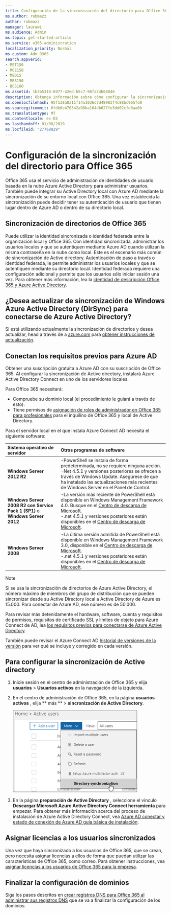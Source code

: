 ```yaml
---
title: Configuración de la sincronización del directorio para Office 365
ms.author: robmazz
author: robmazz
manager: laurawi
ms.audience: Admin
ms.topic: get-started-article
ms.service: o365-administration
localization_priority: Normal
ms.custom: Adm_O365
search.appverid:
- MET150
- MOE150
- MED15
- MBS150
- BCS160
ms.assetid: 1b3b5318-6977-42ed-b5c7-96fa74b08846
description: Obtenga información sobre cómo configurar la sincronización de directorios entre su Active Directory local y de Office 365.
ms.openlocfilehash: 95f138a0a11f14a1036d7d48983f4c88bc965fd0
ms.sourcegitcommit: 0fdb6e470342a98ba164db627fe3dd02cfe8aa0b
ms.translationtype: MT
ms.contentlocale: es-ES
ms.lasthandoff: 01/08/2019
ms.locfileid: "27768829"
---
```

# <a name="set-up-directory-synchronization-for-office-365"></a>Configuración de la sincronización del directorio para Office 365
Office 365 usa el servicio de administración de identidades de usuario basada en la nube Azure Active Directory para administrar usuarios. También puede integrar su Active Directory local con Azure AD mediante la sincronización de su entorno local con Office 365. Una vez establecida la sincronización puede decidir tener su autenticación de usuario que tienen lugar dentro de Azure AD o dentro de su directorio local.
  
## <a name="office-365-directory-synchronization"></a>Sincronización de directorios de Office 365
Puede utilizar la identidad sincronizada o identidad federada entre la organización local y Office 365. Con identidad sincronizada, administrar los usuarios locales y que se autentiquen mediante Azure AD cuando utilizan la misma contraseña en la nube como local. Este es el escenario más común de sincronización de Active directory. Autenticación de paso a través o identidad federada, le permite administrar los usuarios locales y que se autentiquen mediante su directorio local. Identidad federada requiere una configuración adicional y permite que los usuarios sólo iniciar sesión una vez. Para obtener más información, lea la [identidad de descripción Office 365 y Azure Active Directory](about-office-365-identity.md).
  
## <a name="want-to-upgrade-from-windows-azure-active-directory-sync-dirsync-to-azure-active-directory-connect"></a>¿Desea actualizar de sincronización de Windows Azure Active Directory (DirSync) para conectarse de Azure Active Directory?
Si está utilizando actualmente la sincronización de directorios y desea actualizar, head a través de a [azure.com](https://azure.com) para [obtener instrucciones de actualización](https://go.microsoft.com/fwlink/p/?LinkId=733240).
  
## <a name="prerequisites-for-azure-ad-connect"></a>Conectan los requisitos previos para Azure AD
Obtener una suscripción gratuita a Azure AD con su suscripción de Office 365. Al configurar la sincronización de Active directory, instalará Azure Active Directory Connect en uno de los servidores locales.
  
Para Office 365 necesitará:
  
- Compruebe su dominio local (el procedimiento le guiará a través de esto).
- Tiene permisos de [asignación de roles de administrador en Office 365 para profesionales](https://support.office.com/article/EAC4D046-1AFD-4F1A-85FC-8219C79E1504) para el inquilino de Office 365 y local de Active Directory. 
    
Para el servidor local en el que instala Azure Connect AD necesita el siguiente software:
  
|**Sistema operativo de servidor**|**Otros programas de software**|
|:-----|:-----|
|**Windows Server 2012 R2** | -PowerShell se instala de forma predeterminada, no se requiere ninguna acción.  <br/> -Net 4.5.1 y versiones posteriores se ofrecen a través de Windows Update. Asegúrese de que ha instalado las actualizaciones más recientes de Windows Server en el Panel de Control. |
|**Windows Server 2008 R2 con Service Pack 1 (SP1)** o **Windows Server 2012** | -La versión más reciente de PowerShell está disponible en Windows Management Framework 4.0. Busque en el [Centro de descarga de Microsoft](https://go.microsoft.com/fwlink/p/?LinkId=717996).<br/> -.net 4.5.1 y versiones posteriores están disponibles en el [Centro de descarga de Microsoft](https://go.microsoft.com/fwlink/p/?LinkId=717996). |
|**Windows Server 2008** | -La última versión admitida de PowerShell está disponible en Windows Management Framework 3.0, disponible en el [Centro de descarga de Microsoft](https://go.microsoft.com/fwlink/p/?LinkId=717996).  <br/> -.net 4.5.1 y versiones posteriores están disponibles en el [Centro de descarga de Microsoft](https://go.microsoft.com/fwlink/p/?LinkId=717996). |
   
> [!NOTE]
> Si se usa la sincronización de directorios de Azure Active Directory, el número máximo de miembros del grupo de distribución que se pueden sincronizar desde su Active Directory local a Active Directory de Azure es 15.000. Para conectar de Azure AD, ese número es de 50.000. 
  
Para revisar más detenidamente el hardware, software, cuenta y requisitos de permisos, requisitos de certificado SSL y límites de objeto para Azure Connect de AD, lea [los requisitos previos para conectarse de Azure Active Directory](https://go.microsoft.com/fwlink/p/?LinkId=716896).
  
También puede revisar el Azure Connect AD [historial de versiones de la versión](https://go.microsoft.com/fwlink/p/?LinkId=733238) para ver qué se incluye y corregido en cada versión. 

## <a name="to-set-up-directory-synchronization"></a>Para configurar la sincronización de Active directory
1. Inicie sesión en el centro de administración de Office 365 y elija **usuarios** \> **Usuarios activos** en la navegación de la izquierda. 
2. En el centro de administración de Office 365, en la página **usuarios activos** , elija ** más ** \> **sincronización de Active Directory**.
    
    ![En el menú más, elija la sincronización de directorios](media/dc6669e5-c01b-471e-9cdf-04f5d44e1c4b.png)
  
3. En la página **preparación de Active Directory** , seleccione el vínculo **Descargar Microsoft Azure Active Directory Connect herramienta** para empezar. Para obtener más información acerca del proceso de instalación de Azure Active Directory Connect, vea [Azure AD conectar y estado de conexión de Azure AD guía básica de instalación](https://docs.microsoft.com/azure/active-directory/hybrid/how-to-connect-install-roadmap).
    
## <a name="assign-licences-to-synchronized-users"></a>Asignar licencias a los usuarios sincronizados
Una vez que haya sincronizado a los usuarios de Office 365, que se crean, pero necesita asignar licencias a ellos de forma que puedan utilizar las características de Office 365, como correo. Para obtener instrucciones, vea [asignar licencias a los usuarios de Office 365 para la empresa](https://support.office.com/article/997596b5-4173-4627-b915-36abac6786dc).
    
## <a name="finish-setting-up-domains"></a>Finalizar la configuración de dominios
Siga los pasos descritos en [crear registros DNS para Office 365 al administrar sus registros DNS](https://support.office.com/article/b0f3fdca-8a80-4e8e-9ef3-61e8a2a9ab23) que se va a finalizar la configuración de los dominios.